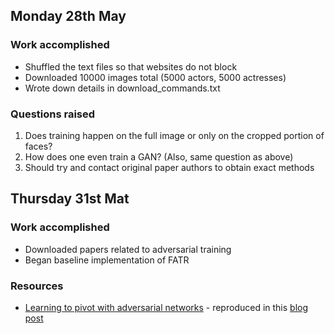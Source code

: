 ## Monday 28th May
### Work accomplished
- Shuffled the text files so that websites do not block
- Downloaded 10000 images total (5000 actors, 5000 actresses)
- Wrote down details in download_commands.txt

### Questions raised
1. Does training happen on the full image or only on the cropped portion of faces?
2. How does one even train a GAN? (Also, same question as above)
3. Should try and contact original paper authors to obtain exact methods

## Thursday 31st Mat
### Work accomplished
* Downloaded papers related to adversarial training
* Began baseline implementation of FATR

### Resources
* [Learning to pivot with adversarial networks](https://papers.nips.cc/paper/6699-learning-to-pivot-with-adversarial-networks) - reproduced in this [blog post](https://blog.godatadriven.com/fairness-in-ml)
